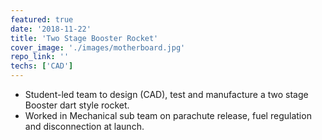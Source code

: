 ```yaml
---
featured: true
date: '2018-11-22'
title: 'Two Stage Booster Rocket'
cover_image: './images/motherboard.jpg'
repo_link: ''
techs: ['CAD']
---
```

- Student-led team to design (CAD), test and manufacture a two stage Booster dart style rocket.
- Worked in Mechanical sub team on parachute release, fuel regulation and disconnection at launch.